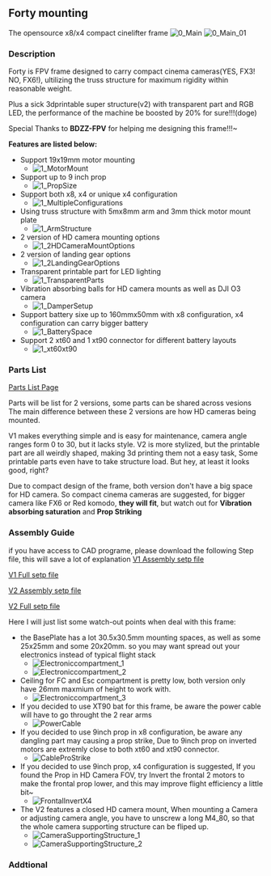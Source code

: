 ## Forty  mounting
The opensource x8/x4 compact cinelifter frame 
![0_Main](Images/Previews/0_Main.png)
![0_Main_01](Images/Previews/0_Main_01.png)

### Description
Forty is FPV frame designed to carry compact cinema cameras(YES, FX3! NO, FX6!), ultilizing the truss structure for maximum rigidity within reasonable weight.

Plus a sick 3dprintable super structure(v2) with transparent part and RGB LED, the performance of the machine be boosted by 20% for sure!!!(doge)

Special Thanks to **BDZZ-FPV** for helping me designing this frame!!!~

**Features are listed below:**
- Support 19x19mm motor mounting
  - ![1_MotorMount](Images/Previews/1_MotorMount.png)
- Support up to 9 inch prop
  - ![1_PropSize](Images/Previews/1_PropSize.png)
- Support both x8, x4 or unique x4 configuration
  - ![1_MultipleConfigurations](Images/Previews/1_MultipleConfigurations.png)
- Using truss structure with 5mx8mm arm and 3mm thick motor mount plate
  - ![1_ArmStructure](Images/Previews/1_ArmStructure.png)
- 2 version of HD camera mounting options
  - ![1_2HDCameraMountOptions](Images/Previews/1_2HDCameraMountOptions.png)
- 2 version of landing gear options
  - ![1_2LandingGearOptions](Images/Previews/1_2LandingGearOptions.png)
- Transparent printable part for LED lighting
  - ![1_TransparentParts](Images/Previews/1_TransparentParts.png)
- Vibration absorbing balls for HD camera mounts as well as DJI O3 camera
  - ![1_DamperSetup](Images/Previews/1_DamperSetup.png)
- Support battery sixe up to 160mmx50mm with x8 configuration, x4 configuration can carry bigger battery
  - ![1_BatterySpace](Images/Previews/1_BatterySpace.png)
- Support 2 xt60 and 1 xt90 connector for different battery layouts
  - ![1_xt60xt90](Images/Previews/1_xt60xt90.png)
### Parts List

[Parts List Page](./PartsList.md)

Parts will be list for 2 versions, some parts can be shared across vesions
The main difference between these 2 versions are how HD cameras being mounted.

V1 makes everything simple and is easy for maintenance, camera angle ranges form 0 to 30, but it lacks style.
V2 is more stylized, but the printable part are all  weirdly shaped, making 3d printing them not a easy task, Some printable parts even have to take structure load. But hey, at least it looks good, right?

Due to compact design of the frame, both version don't have a big space for HD camera. So compact cinema cameras are suggested, for bigger camera like FX6 or Red komodo, **they will fit**, but watch out for **Vibration absorbing saturation** and **Prop Striking**

### Assembly Guide
if you have access to CAD programe, please download the following Step file, this will save a lot of explanation
[V1 Assembly setp file](./Parts/FullAssembly/Forty_V1.step)

[V1 Full setp file](./Parts/FullAssembly/Forty_V1_Full.step)

[V2 Assembly setp file](./Parts/FullAssembly/Forty_V2.step)

[V2 Full setp file](./Parts/FullAssembly/Forty_V2_Full.step)


Here I will just list some watch-out points when deal with this frame:

- the BasePlate has a lot 30.5x30.5mm mounting spaces, as well as some 25x25mm and some 20x20mm. so you may want spread out your electronics instead of typical flight stack
  - ![Electroniccompartment_1](Images/Guides/Electroniccompartment_1.png)
  - ![Electroniccompartment_2](Images/Guides/Electroniccompartment_2.png)
- Ceiling for FC and Esc compartment is pretty low, both version only have 26mm maxmium of height to work with.
  - ![Electroniccompartment_3](Images/Guides/Electroniccompartment_3.png)
- If you decided to use XT90 bat for this frame, be aware the power cable will have to go throught the 2 rear arms
  - ![PowerCable](Images/Guides/PowerCable.png)
- If you decided to use 9inch prop in x8 configuration, be aware any dangling part may causing a prop strike, Due to 9inch prop on inverted motors are extremly close to both xt60 and xt90 connector.
  - ![CableProStrike](Images/Guides/CableProStrike.png)
- If you decided to use 9inch prop, x4 configuration is suggested, If you found the Prop in HD Camera FOV, try Invert the frontal 2 motors to make the frontal prop lower, and this may improve flight efficiency a little bit~
  - ![FrontalInvertX4](Images/Guides/FrontalInvertX4.png)
- The V2 features a closed HD camera mount, When mounting a Camera or adjusting camera angle, you have to unscrew a long M4_80, so that the whole camera supporting structure can be fliped up.
  - ![CameraSupportingStructure_1](Images/Guides/CameraSupportingStructure_1.png)
  - ![CameraSupportingStructure_2](Images/Guides/CameraSupportingStructure_2.png)

### Addtional
